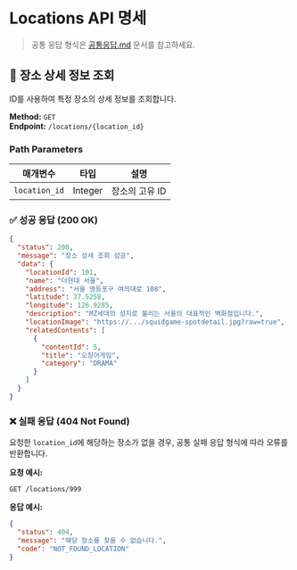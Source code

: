# Locations API 명세

> 공통 응답 형식은 [공통응답.md](./공통응답.md) 문서를 참고하세요.

## 📍 장소 상세 정보 조회

ID를 사용하여 특정 장소의 상세 정보를 조회합니다.

**Method:** `GET`  
**Endpoint:** `/locations/{location_id}`

### Path Parameters

| 매개변수      | 타입    | 설명           |
| ------------- | ------- | -------------- |
| `location_id` | Integer | 장소의 고유 ID |

### ✅ 성공 응답 (200 OK)

```json
{
  "status": 200,
  "message": "장소 상세 조회 성공",
  "data": {
    "locationId": 101,
    "name": "더현대 서울",
    "address": "서울 영등포구 여의대로 108",
    "latitude": 37.5258,
    "longitude": 126.9285,
    "description": "MZ세대의 성지로 불리는 서울의 대표적인 백화점입니다.",
    "locationImage": "https://.../squidgame-spotdetail.jpg?raw=true",
    "relatedContents": [
      {
        "contentId": 5,
        "title": "오징어게임",
        "category": "DRAMA"
      }
    ]
  }
}
```

### ❌ 실패 응답 (404 Not Found)

요청한 `location_id`에 해당하는 장소가 없을 경우, 공통 실패 응답 형식에 따라 오류를 반환합니다.

**요청 예시:**

```
GET /locations/999
```

**응답 예시:**

```json
{
  "status": 404,
  "message": "해당 장소를 찾을 수 없습니다.",
  "code": "NOT_FOUND_LOCATION"
}
```
